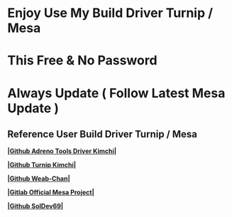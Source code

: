 # Enjoy Use My Build Driver Turnip / Mesa
# This Free & No Password 
# Always Update ( Follow Latest Mesa Update )

## Reference User Build Driver Turnip / Mesa
**|[Github Adreno Tools Driver Kimchi](https://github.com/K11MCH1/AdrenoToolsDrivers)|</p>**
**|[Github Turnip Kimchi](https://github.com/K11MCH1/freedreno_turnip-CI)|</p>**
**|[Github Weab-Chan](https://github.com/Weab-chan/freedreno_turnip-CI)|</p>**
**|[Gitlab Official Mesa Project](https://gitlab.freedesktop.org/mesa/mesa)|</p>**
**|[Github SolDev69](https://github.com/SolDev69/unified-mesa-project)|</p>**
